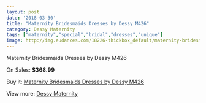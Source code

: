 ```yaml
---
layout: post
date: '2018-03-30'
title: "Maternity Bridesmaids Dresses by Dessy M426"
category: Dessy Maternity
tags: ["maternity","special","bridal","dresses","unique"]
image: http://img.eudances.com/18226-thickbox_default/maternity-bridesmaids-dresses-by-dessy-m426.jpg
---
```

Maternity Bridesmaids Dresses by Dessy M426

On Sales: **$368.99**
<a href="https://www.eudances.com/en/dessy-maternity/5333-maternity-bridesmaids-dresses-by-dessy-m426.html"><amp-img layout="responsive" width="600" height="600" src="//img.eudances.com/18226-thickbox_default/maternity-bridesmaids-dresses-by-dessy-m426.jpg" alt="Maternity Bridesmaids Dresses by Dessy M426 0" /></a>
<a href="https://www.eudances.com/en/dessy-maternity/5333-maternity-bridesmaids-dresses-by-dessy-m426.html"><amp-img layout="responsive" width="600" height="600" src="//img.eudances.com/18227-thickbox_default/maternity-bridesmaids-dresses-by-dessy-m426.jpg" alt="Maternity Bridesmaids Dresses by Dessy M426 1" /></a>

Buy it: [Maternity Bridesmaids Dresses by Dessy M426](https://www.eudances.com/en/dessy-maternity/5333-maternity-bridesmaids-dresses-by-dessy-m426.html "Maternity Bridesmaids Dresses by Dessy M426")

View more: [Dessy Maternity](https://www.eudances.com/en/95-dessy-maternity "Dessy Maternity")